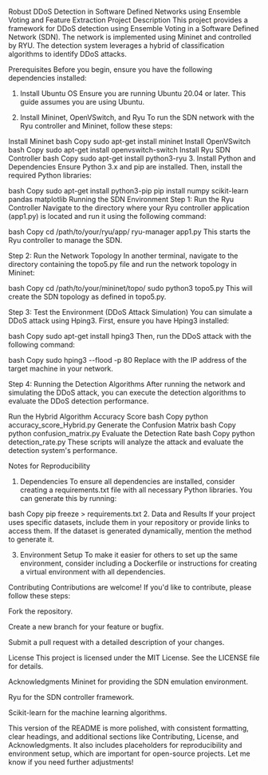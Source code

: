 Robust DDoS Detection in Software Defined Networks using Ensemble Voting and Feature Extraction
Project Description
This project provides a framework for DDoS detection using Ensemble Voting in a Software Defined Network (SDN). The network is implemented using Mininet and controlled by RYU. The detection system leverages a hybrid of classification algorithms to identify DDoS attacks.

Prerequisites
Before you begin, ensure you have the following dependencies installed:

1. Install Ubuntu OS
Ensure you are running Ubuntu 20.04 or later. This guide assumes you are using Ubuntu.

2. Install Mininet, OpenVSwitch, and Ryu
To run the SDN network with the Ryu controller and Mininet, follow these steps:

Install Mininet
bash
Copy
sudo apt-get install mininet
Install OpenVSwitch
bash
Copy
sudo apt-get install openvswitch-switch
Install Ryu SDN Controller
bash
Copy
sudo apt-get install python3-ryu
3. Install Python and Dependencies
Ensure Python 3.x and pip are installed. Then, install the required Python libraries:

bash
Copy
sudo apt-get install python3-pip
pip install numpy scikit-learn pandas matplotlib
Running the SDN Environment
Step 1: Run the Ryu Controller
Navigate to the directory where your Ryu controller application (app1.py) is located and run it using the following command:

bash
Copy
cd /path/to/your/ryu/app/
ryu-manager app1.py
This starts the Ryu controller to manage the SDN.

Step 2: Run the Network Topology
In another terminal, navigate to the directory containing the topo5.py file and run the network topology in Mininet:

bash
Copy
cd /path/to/your/mininet/topo/
sudo python3 topo5.py
This will create the SDN topology as defined in topo5.py.

Step 3: Test the Environment (DDoS Attack Simulation)
You can simulate a DDoS attack using Hping3. First, ensure you have Hping3 installed:

bash
Copy
sudo apt-get install hping3
Then, run the DDoS attack with the following command:

bash
Copy
sudo hping3 --flood -p 80 <target-ip>
Replace <target-ip> with the IP address of the target machine in your network.

Step 4: Running the Detection Algorithms
After running the network and simulating the DDoS attack, you can execute the detection algorithms to evaluate the DDoS detection performance.

Run the Hybrid Algorithm Accuracy Score
bash
Copy
python accuracy_score_Hybrid.py
Generate the Confusion Matrix
bash
Copy
python confusion_matrix.py
Evaluate the Detection Rate
bash
Copy
python detection_rate.py
These scripts will analyze the attack and evaluate the detection system's performance.

Notes for Reproducibility
1. Dependencies
To ensure all dependencies are installed, consider creating a requirements.txt file with all necessary Python libraries. You can generate this by running:

bash
Copy
pip freeze > requirements.txt
2. Data and Results
If your project uses specific datasets, include them in your repository or provide links to access them. If the dataset is generated dynamically, mention the method to generate it.

3. Environment Setup
To make it easier for others to set up the same environment, consider including a Dockerfile or instructions for creating a virtual environment with all dependencies.

Contributing
Contributions are welcome! If you'd like to contribute, please follow these steps:

Fork the repository.

Create a new branch for your feature or bugfix.

Submit a pull request with a detailed description of your changes.

License
This project is licensed under the MIT License. See the LICENSE file for details.

Acknowledgments
Mininet for providing the SDN emulation environment.

Ryu for the SDN controller framework.

Scikit-learn for the machine learning algorithms.

This version of the README is more polished, with consistent formatting, clear headings, and additional sections like Contributing, License, and Acknowledgments. It also includes placeholders for reproducibility and environment setup, which are important for open-source projects. Let me know if you need further adjustments!
